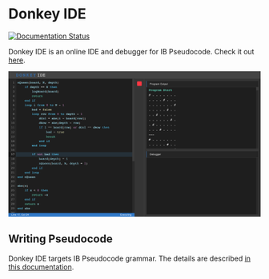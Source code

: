 # Donkey IDE

[![Documentation Status](https://readthedocs.org/projects/donkey/badge/?version=latest)](https://donkey.readthedocs.io/en/latest/?badge=latest)

Donkey IDE is an online IDE and debugger for IB Pseudocode. Check it out [here](http://donkey.davidma.cn).

![Donkey IDE UI](/docs/images/ui_intro.png)

## Writing Pseudocode

Donkey IDE targets IB Pseudocode grammar. The details are described [in this documentation](https://donkey.readthedocs.io/).

